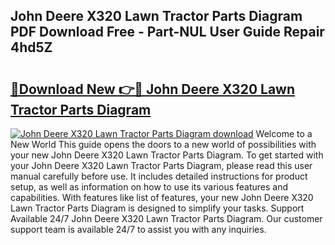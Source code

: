 ## John Deere X320 Lawn Tractor Parts Diagram PDF Download Free - Part-NUL User Guide Repair 4hd5Z

# <h2><a href="http://dfk3u7d.blite.top/?on=John+Deere+X320+Lawn+Tractor+Parts+Diagram">🔗Download New 👉🔴 John Deere X320 Lawn Tractor Parts Diagram</a></h2>

[![John Deere X320 Lawn Tractor Parts Diagram download](https://i.imgur.com/lujVjoI.png)](http://dfk3u7d.blite.top/?on=John+Deere+X320+Lawn+Tractor+Parts+Diagram)
Welcome to a New World This guide opens the doors to a new world of possibilities with your new John Deere X320 Lawn Tractor Parts Diagram. To get started with your John Deere X320 Lawn Tractor Parts Diagram, please read this user manual carefully before use. It includes detailed instructions for product setup, as well as information on how to use its various features and capabilities. With features like list of features, your new John Deere X320 Lawn Tractor Parts Diagram is designed to simplify your tasks. Support Available 24/7 John Deere X320 Lawn Tractor Parts Diagram. Our customer support team is available 24/7 to assist you with any inquiries.
